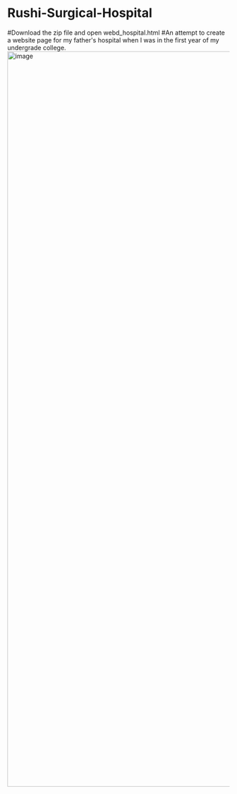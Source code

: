 # Rushi-Surgical-Hospital

#Download the zip file and open webd_hospital.html
#An attempt to create a website page for my father's hospital when I was in the first year of my undergrade college.
<img width="1664" alt="image" src="https://user-images.githubusercontent.com/36430176/177629482-3a0ed9f7-808b-4b9d-8e9c-70cdda419fab.png">
